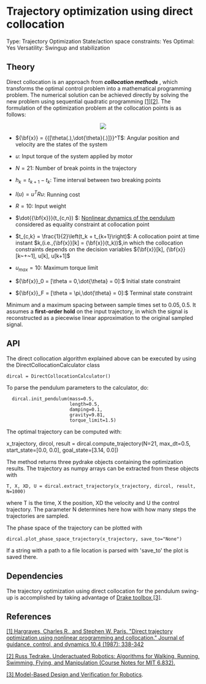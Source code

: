 # Trajectory optimization using direct collocation

Type: Trajectory Optimization
State/action space constraints: Yes
Optimal: Yes
Versatility: Swingup and stabilization

## Theory

Direct collocation is an approach from ***collocation methods*** , which transforms the optimal control problem into a mathematical programming problem. The numerical solution can be achieved directly by solving the new problem using sequential quadratic programming [[1]](https://arc.aiaa.org/doi/pdf/10.2514/3.20223)[[2]](http://underactuated.mit.edu/trajopt.html).
The formulation of the optimization problem at the collocation points is as follows:

<div align="center">
<img src="https://render.githubusercontent.com/render/math?math=%5Cbegin%7Balign*%7D%0A%20%20%20%20%20%20%20%20%5Cmin_%7B%7B%5Cbf%7Bx%7D%7D%5B.%5D%2C%7B%7Bu%7D%7D%5B.%5D%7D%20%5Csum_%7Bn_0%7D%5E%7BN-1%7D%26%0A%20%20%20%20%20%20%20%20%20%20h_%7Bn%7Dl(%7B%7Bu%7D%7D%5Bn%5D)%5C%5C%0A%20%20%20%20%20%20%20%20%5Ctextrm%7Bs.t.%7D%20%5Cquad%20%26%20%5Cdot%7B%7B%5Cbf%7Bx%7D%7D%7D(t_%7Bc%2Cn%7D)%3Df(%7B%5Cbf%7Bx%7D%7D(t_%7Bc%2Cn%7D)%2Cu(t_%7Bc%2Cn%7D))%2C%20%5Chspace%7B0.2cm%7D%20%5Cforall%20n%20%5Cin%20%5B0%2CN-1%5D%20%5C%5C%0A%20%20%20%20%20%20%20%20%20%20%26%20%7Cu%7C%20%5Cleq%20u_%7Bmax%7D%5C%5C%0A%20%20%20%20%20%20%20%20%20%20%26%20%7B%5Cbf%7Bx%7D%7D%5B0%5D%20%3D%20%7B%5Cbf%7Bx%7D%7D_0%5C%5C%0A%20%20%20%20%20%20%20%20%20%20%26%20%7B%5Cbf%7Bx%7D%7D%5BN%5D%20%3D%20%7B%5Cbf%7Bx%7D%7D_F%0A%5Cend%7Balign*%7D%0A">
</div>

<!--
```math
\begin{align*}
        \min_{{\bf{x}}[.],{{u}}[.]} \sum_{n_0}^{N-1}&
          h_{n}l({{u}}[n])\\
        \textrm{s.t.} \quad & \dot{{\bf{x}}}(t_{c,n})=f({\bf{x}}(t_{c,n}),u(t_{c,n})), \hspace{0.2cm} \forall n \in [0,N-1] \\
          & |u| \leq u_{max}\\
          & {\bf{x}}[0] = {\bf{x}}_0\\
          & {\bf{x}}[N] = {\bf{x}}_F
\end{align*}
```
 --> 

- $`{\bf{x}} = {{[\theta(.),\dot{\theta}(.)]}}^T`$: Angular position and velocity are the states of the system 

- $`u`$: Input torque of the system applied by motor

- $`N = 21`$: Number of break points in the trajectory

- $`h_k = t_{k+1} - t_k`$: Time interval between two breaking points

- $`l(u) = u^TR u`$: Running cost 

- $`R = 10`$: Input weight

- $`\dot{{\bf{x}}}(t_{c,n}) `$: [Nonlinear dynamics of the pendulum](https://git.hb.dfki.de/underactuated-robotics/release_version/torque_limited_simple_pendulum/-/blob/master/software/python/model/README.md) considered as equality constraint at collocation point

- $`t_{c,k} = \frac{1}{2}\left(t_k + t_{k+1}\right)`$: A collocation point at time instant $`k,(i.e.,{\bf{x}}[k] = {\bf{x}}(t_k))`$,in which the collocation constraints depends on the decision variables  $`{\bf{x}}[k], {\bf{x}}[k~+~1], u[k], u[k+1]`$

- $`u_{max} = 10`$: Maximum torque limit

- $`{\bf{x}}_0 = [\theta = 0,\dot{\theta} = 0]:`$ Initial state constraint

- $`{\bf{x}}_F = [\theta = \pi,\dot{\theta} = 0]:`$ Terminal state constraint


Minimum and a maximum spacing between sample times set to $`0.05, 0.5`$. It assumes a **first-order hold** on the input trajectory, in which the signal is reconstructed as a piecewise linear approximation to the original sampled signal.

## API

The direct collocation algorithm explained above can be executed by using the DirectCollocationCalculator class

    dircal = DirectCollocationCalculator()

To parse the pendulum parameters to the calculator, do:

      dircal.init_pendulum(mass=0.5,
                           length=0.5,
                           damping=0.1,
                           gravity=9.81,
                           torque_limit=1.5)

The optimal trajectory can be computed with:

  x_trajectory, dircol, result = dircal.compute_trajectory(N=21,
                                                           max_dt=0.5,
                                                           start_state=[0.0, 0.0],
                                                           goal_state=[3.14, 0.0])

The method returns three pydrake objects containing the optimization results. The trajectory as numpy arrays can be extracted from these objects with

    T, X, XD, U = dircal.extract_trajectory(x_trajectory, dircol, result, N=1000)

where T is the time, X the position, XD the velocity and U the control trajectory. The parameter N determines here how with how many steps the trajectories are sampled.

The phase space of the trajectory can be plotted with

    dircal.plot_phase_space_trajectory(x_trajectory, save_to="None")

If a string with a path to a file location is parsed with 'save_to' the plot is saved there.

## Dependencies

The trajectory optimization using direct collocation for the pendulum swing-up is accomplished by taking advantage of [Drake toolbox [3]](https://drake.mit.edu/).

## References
[[1] Hargraves, Charles R., and Stephen W. Paris. "Direct trajectory optimization using nonlinear programming and collocation." Journal of guidance, control, and dynamics 10.4 (1987): 338-342](https://arc.aiaa.org/doi/pdf/10.2514/3.20223)

[[2] Russ Tedrake. Underactuated Robotics: Algorithms for Walking, Running, Swimming, Flying, and Manipulation (Course Notes for MIT 6.832).](http://underactuated.mit.edu/)

[[3] Model-Based Design and Verification for Robotics](https://drake.mit.edu/).
